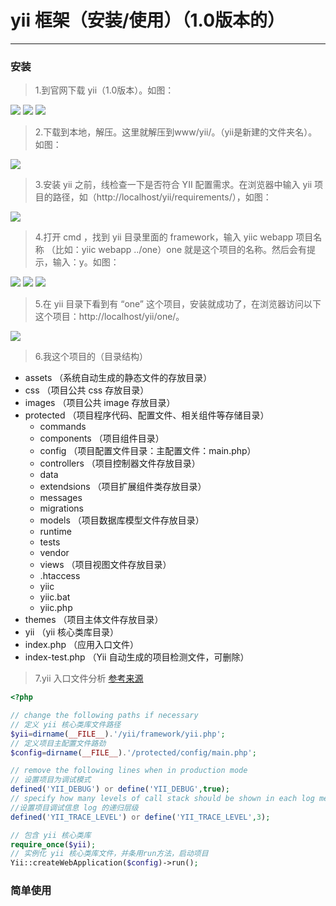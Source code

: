 # yii 框架（安装/使用）（1.0版本的）
------

### 安装

> 1.到官网下载 yii（1.0版本）。如图：

![](http://a.hiphotos.baidu.com/exp/w=500/sign=83f0b21efedcd100cd9cf821428b47be/43a7d933c895d143157cfc3075f082025aaf079e.jpg)
![](http://f.hiphotos.baidu.com/exp/w=500/sign=d271bcaca6ec08fa260013a769ef3d4d/023b5bb5c9ea15ce13a1f81ab0003af33a87b251.jpg)
![](http://b.hiphotos.baidu.com/exp/w=500/sign=6660bdcc70c6a7efb926a826cdfbafe9/a71ea8d3fd1f4134167b1d6d231f95cad1c85e50.jpg)


> 2.下载到本地，解压。这里就解压到www/yii/。（yii是新建的文件夹名）。如图：

![](http://e.hiphotos.baidu.com/exp/w=500/sign=dd0d3800db54564ee565e43983de9cde/b812c8fcc3cec3fd685aa366d088d43f879427b8.jpg)


> 3.安装 yii 之前，线检查一下是否符合 YII 配置需求。在浏览器中输入 yii 项目的路径，如（http://localhost/yii/requirements/），如图：

![](http://c.hiphotos.baidu.com/exp/w=500/sign=b37fbe30652762d0803ea4bf90ed0849/242dd42a2834349b19a86f96cfea15ce36d3be72.jpg)

> 4.打开 cmd ，找到 yii 目录里面的 framework，输入 yiic webapp 项目名称 （比如：yiic webapp ../one）one 就是这个项目的名称。然后会有提示，输入：y。如图：

![](http://c.hiphotos.baidu.com/exp/w=500/sign=c7d8ef3808f41bd5da53e8f461db81a0/0b55b319ebc4b745f96fbf05c9fc1e178a82152d.jpg)
![](http://b.hiphotos.baidu.com/exp/w=500/sign=1c5ee9092e34349b74066e85f9eb1521/7dd98d1001e93901184c852d7dec54e736d19652.jpg)
![](http://a.hiphotos.baidu.com/exp/w=500/sign=15e1375804087bf47dec57e9c2d2575e/6a600c338744ebf812386c2cdff9d72a6059a753.jpg)

> 5.在 yii 目录下看到有 “one” 这个项目，安装就成功了，在浏览器访问以下这个项目：http://localhost/yii/one/。

![](http://f.hiphotos.baidu.com/exp/w=500/sign=c22a310744a7d933bfa8e4739d4ad194/dbb44aed2e738bd47e85b922a78b87d6277ff979.jpg)

> 6.我这个项目的（目录结构）

* assets （系统自动生成的静态文件的存放目录）
* css （项目公共 css 存放目录）
* images （项目公共 image 存放目录）
* protected （项目程序代码、配置文件、相关组件等存储目录）
  * commands
  * components （项目组件目录）
  * config （项目配置文件目录：主配置文件：main.php）
  * controllers （项目控制器文件存放目录）
  * data
  * extendsions （项目扩展组件类存放目录）
  * messages
  * migrations
  * models （项目数据库模型文件存放目录）
  * runtime
  * tests
  * vendor
  * views （项目视图文件存放目录）
  * .htaccess
  * yiic
  * yiic.bat
  * yiic.php
* themes （项目主体文件存放目录）
* yii （yii 核心类库目录）
* index.php （应用入口文件）
* index-test.php （Yii 自动生成的项目检测文件，可删除）

> 7.yii 入口文件分析 [参考来源](http://www.jb51.net/article/57840.htm)
``` php
<?php

// change the following paths if necessary
// 定义 yii 核心类库文件路径
$yii=dirname(__FILE__).'/yii/framework/yii.php';
// 定义项目主配置文件路劲
$config=dirname(__FILE__).'/protected/config/main.php';

// remove the following lines when in production mode
// 设置项目为调试模式
defined('YII_DEBUG') or define('YII_DEBUG',true);
// specify how many levels of call stack should be shown in each log message
//设置项目调试信息 log 的递归层级
defined('YII_TRACE_LEVEL') or define('YII_TRACE_LEVEL',3);

// 包含 yii 核心类库
require_once($yii);
// 实例化 yii 核心类库文件，并条用run方法，启动项目
Yii::createWebApplication($config)->run();
```

### 简单使用